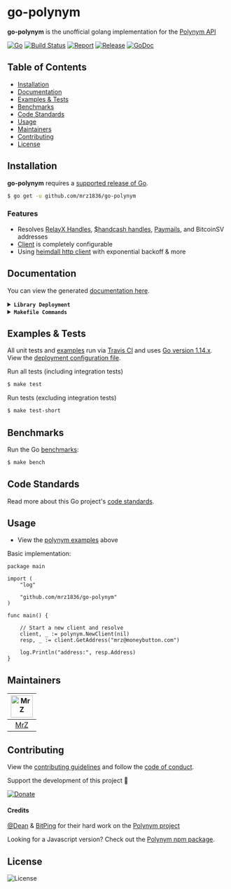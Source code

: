 # go-polynym
**go-polynym** is the unofficial golang implementation for the [Polynym API](https://polynym.io/)

[![Go](https://img.shields.io/github/go-mod/go-version/mrz1836/go-polynym)](https://golang.org/)
[![Build Status](https://travis-ci.com/mrz1836/go-polynym.svg?branch=master&v=2)](https://travis-ci.com/mrz1836/go-polynym)
[![Report](https://goreportcard.com/badge/github.com/mrz1836/go-polynym?style=flat&v=2)](https://goreportcard.com/report/github.com/mrz1836/go-polynym)
[![Release](https://img.shields.io/github/release-pre/mrz1836/go-polynym.svg?style=flat&v=1)](https://github.com/mrz1836/go-polynym/releases)
[![GoDoc](https://godoc.org/github.com/mrz1836/go-polynym?status.svg&style=flat)](https://pkg.go.dev/github.com/mrz1836/go-polynym)

## Table of Contents
- [Installation](#installation)
- [Documentation](#documentation)
- [Examples & Tests](#examples--tests)
- [Benchmarks](#benchmarks)
- [Code Standards](#code-standards)
- [Usage](#usage)
- [Maintainers](#maintainers)
- [Contributing](#contributing)
- [License](#license)

## Installation

**go-polynym** requires a [supported release of Go](https://golang.org/doc/devel/release.html#policy).
```bash
$ go get -u github.com/mrz1836/go-polynym
```

### Features
- Resolves [RelayX Handles](https://relayx.io),  [$handcash handles](https://handcash.io), [Paymails](https://bsvalias.org/), and BitcoinSV addresses
- [Client](client.go) is completely configurable
- Using [heimdall http client](https://github.com/gojek/heimdall) with exponential backoff & more

## Documentation
You can view the generated [documentation here](https://pkg.go.dev/github.com/mrz1836/go-polynym).

<details>
<summary><strong><code>Library Deployment</code></strong></summary>

[goreleaser](https://github.com/goreleaser/goreleaser) for easy binary or library deployment to Github and can be installed via: `brew install goreleaser`.

The [.goreleaser.yml](.goreleaser.yml) file is used to configure [goreleaser](https://github.com/goreleaser/goreleaser).

Use `make release-snap` to create a snapshot version of the release, and finally `make release` to ship to production.
</details>

<details>
<summary><strong><code>Makefile Commands</code></strong></summary>

View all `makefile` commands
```bash
$ make help
```

List of all current commands:
```text
all                            Runs test, install, clean, docs
bench                          Run all benchmarks in the Go application
clean                          Remove previous builds and any test cache data
clean-mods                     Remove all the Go mod cache
coverage                       Shows the test coverage
godocs                         Sync the latest tag with GoDocs
help                           Show all make commands available
lint                           Run the Go lint application
release                        Full production release (creates release in Github)
release-test                   Full production test release (everything except deploy)
release-snap                   Test the full release (build binaries)
tag                            Generate a new tag and push (IE: make tag version=0.0.0)
tag-remove                     Remove a tag if found (IE: make tag-remove version=0.0.0)
tag-update                     Update an existing tag to current commit (IE: make tag-update version=0.0.0)
test                           Runs vet, lint and ALL tests
test-short                     Runs vet, lint and tests (excludes integration tests)
update                         Update all project dependencies
update-releaser                Update the goreleaser application
vet                            Run the Go vet application
```
</details>

## Examples & Tests
All unit tests and [examples](polynym_test.go) run via [Travis CI](https://travis-ci.org/mrz1836/go-polynym) and uses [Go version 1.14.x](https://golang.org/doc/go1.14). View the [deployment configuration file](.travis.yml).

Run all tests (including integration tests)
```bash
$ make test
```

Run tests (excluding integration tests)
```bash
$ make test-short
```

## Benchmarks
Run the Go [benchmarks](polynym_test.go):
```bash
$ make bench
```

## Code Standards
Read more about this Go project's [code standards](CODE_STANDARDS.md).

## Usage
- View the [polynym examples](#examples--tests) above

Basic implementation:
```golang
package main

import (
	"log"

	"github.com/mrz1836/go-polynym"
)

func main() {

	// Start a new client and resolve
	client, _ := polynym.NewClient(nil)
	resp, _ := client.GetAddress("mrz@moneybutton.com")

	log.Println("address:", resp.Address)
}
```

## Maintainers

| [<img src="https://github.com/mrz1836.png" height="50" alt="MrZ" />](https://github.com/mrz1836) |
|:---:|
| [MrZ](https://github.com/mrz1836) |

## Contributing

View the [contributing guidelines](CONTRIBUTING.md) and follow the [code of conduct](CODE_OF_CONDUCT.md).

Support the development of this project 🙏

[![Donate](https://img.shields.io/badge/donate-bitcoin-brightgreen.svg)](https://mrz1818.com/?tab=tips&af=go-polynym)

#### Credits

[@Dean](https://github.com/deanmlittle) & [BitPing](https://github.com/uptimesv) for their hard work on the [Polynym project](https://polynym.io/)

Looking for a Javascript version? Check out the [Polynym npm package](https://www.npmjs.com/package/polynym).

## License

![License](https://img.shields.io/github/license/mrz1836/go-polynym.svg?style=flat&v=2)